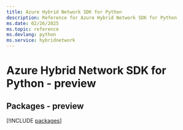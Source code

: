 ```yaml
---
title: Azure Hybrid Network SDK for Python
description: Reference for Azure Hybrid Network SDK for Python
ms.date: 02/26/2025
ms.topic: reference
ms.devlang: python
ms.service: hybridnetwork
---
```

# Azure Hybrid Network SDK for Python - preview
## Packages - preview
[!INCLUDE [packages](hybrid-network-index.md)]